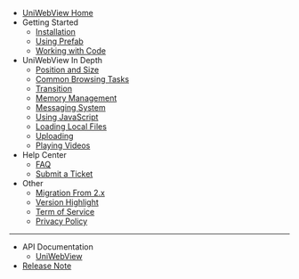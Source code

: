 - [UniWebView Home](https://uniwebview.com)
- Getting Started
    - [Installation](latest/installation.md)
    - [Using Prefab](latest/using-prefab.md)
    - [Working with Code](latest/working-with-code.md)
- UniWebView In Depth
    - [Position and Size](latest/position-and-size.md)
    - [Common Browsing Tasks](latest/browsing.md)
    - [Transition](latest/transition.md)
    - [Memory Management](latest/memory-management.md)
    - [Messaging System](latest/messaging-system.md)
    - [Using JavaScript](latest/using-javascript.md)
    - [Loading Local Files](latest/loading-local-files.md)
    - [Uploading](latest/uploading.md)
    - [Playing Videos](latest/playing-videos.md)
- Help Center
    - [FAQ](latest/faq.md)
    - [Submit a Ticket](https://onevcat.zendesk.com/hc/en-us/requests/new)
- Other
    - [Migration From 2.x](migration-guide.md)
    - [Version Highlight](version-highlight.md)
    - [Term of Service](tos.md)
    - [Privacy Policy](privacy.md)
---
- API Documentation
    - [UniWebView](/latest/api/uniwebview.html)
- [Release Note](release-note)
